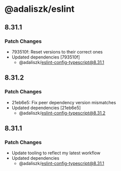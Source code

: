 # @adaliszk/eslint

## 8.31.1

### Patch Changes

- 793510f: Reset versions to their correct ones
- Updated dependencies [793510f]
  - @adaliszk/eslint-config-typescript@8.31.1

## 8.31.2

### Patch Changes

- 21eb6e5: Fix peer dependency version mismatches
- Updated dependencies [21eb6e5]
  - @adaliszk/eslint-config-typescript@8.31.2

## 8.31.1

### Patch Changes

- Update tooling to reflect my latest workflow
- Updated dependencies
  - @adaliszk/eslint-config-typescript@8.31.1
